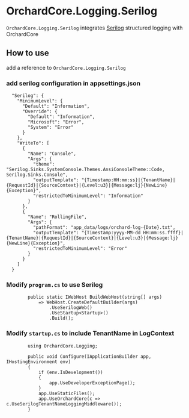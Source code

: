 # OrchardCore.Logging.Serilog

`OrchardCore.Logging.Serilog` integrates [Serilog](https://serilog.net/) structured logging with OrchardCore

## How to use

add a reference to `OrchardCore.Logging.Serilog`

### add serilog configuration in appsettings.json
```
  "Serilog": {
    "MinimumLevel": {
      "Default": "Information",
      "Override": {
        "Default": "Information",
        "Microsoft": "Error",
        "System": "Error"
      }
    },
    "WriteTo": [
      {
        "Name": "Console",
        "Args": {
          "theme": "Serilog.Sinks.SystemConsole.Themes.AnsiConsoleTheme::Code, Serilog.Sinks.Console",
          "outputTemplate": "{Timestamp:HH:mm:ss}|{TenantName}|{RequestId}|{SourceContext}|{Level:u3}|{Message:lj}{NewLine}{Exception}",
          "restrictedToMinimumLevel": "Information"
        }
      },
      {
        "Name": "RollingFile",
        "Args": {
          "pathFormat": "app_data/logs/orchard-log-{Date}.txt",
          "outputTemplate": "{Timestamp:yyyy-MM-dd HH:mm:ss.ffff}|{TenantName}|{RequestId}|{SourceContext}|{Level:u3}|{Message:lj}{NewLine}{Exception}",
          "restrictedToMinimumLevel": "Error"
        }
      }
    ]
  }
```

### Modify `program.cs` to use Serilog
```
        public static IWebHost BuildWebHost(string[] args)
            => WebHost.CreateDefaultBuilder(args)
                .UseSerilogWeb()
                .UseStartup<Startup>()
                .Build();
```

### Modify `startup.cs` to include TenantName in LogContext
```
        using OrchardCore.Logging;
```


```
        public void Configure(IApplicationBuilder app, IHostingEnvironment env)
        {
            if (env.IsDevelopment())
            {
                app.UseDeveloperExceptionPage();
            }
            app.UseStaticFiles();
            app.UseOrchardCore(c => c.UseSerilogTenantNameLoggingMiddleware());
        }
```

